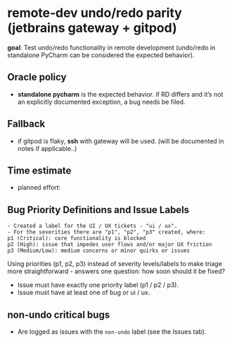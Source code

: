 # remote‑dev undo/redo parity (jetbrains gateway + gitpod)

**goal**: Test undo/redo functionality in remote development (undo/redo in standalone PyCharm can be considered the expected behavior).

<!--
## how to read this repo
- `/plan/ScopeMatrix.md` — what will be tested (scope) and how deep (L1/L2/L3 where L3 is the deepest)
- `/plan/TestPlan.md` — short plan: objective, envs, entry/exit, evidence
- `/cases/` — one markdown per test case
- `/summary/SummaryMatrix.md` — one-line status per test
- `/env/rd_env_snapshot.txt` — environment snapshot (server + controller)
-->

## Oracle policy
- **standalone pycharm** is the expected behavior. if RD differs and it’s not an explicitly documented exception, a bug needs be filed.

## Fallback
- if gitpod is flaky, **ssh** with gateway will be used. (will be documented in notes if applicable..)

## Time estimate
- planned effort: 

## Bug Priority Definitions and Issue Labels
    - Created a label for the UI / UX tickets - "ui / ux".
    - For the severities there are "p1", "p2", "p3" created, where:
    p1 (Critical): core functionality is blocked
    p2 (High): issue that impedes user flows and/or major UX friction
    p3 (Medium/Low): medium concerns or minor quirks or issues

Using priorities (p1, p2, p3) instead of severity levels/labels to make triage more straightforward - answers one question: how soon should it be fixed?
- Issue must have exactly one priority label (p1 / p2 / p3).
- Issue must have at least one of bug or ui / ux.
## non-undo critical bugs
- Are logged as issues with the `non-undo` label (see the Issues tab).
